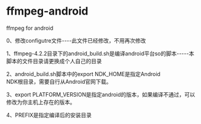 # ffmpeg-android
ffmpeg for android

0、修改configutre文件----此文件已经修改，不用再次修改

1、ffmpeg-4.2.2目录下的android_build.sh是编译android平台so的脚本-----本脚本的文件目录请更换成个人自己的目录  

2、android_build.sh脚本中的export NDK_HOME是指定Android   
NDK根目录，需要自行从Android官网下载。  

3、export PLATFORM_VERSION是指定android的版本，如果编译不通过，可以修改为你主机上存在的版本。  

4、PREFIX是指定编译后的安装目录  


